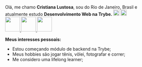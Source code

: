 <p> Olá, me chamo <strong>Cristiana Lustosa</strong>, sou do Rio de Janeiro, Brasil e atualmente estudo <strong> Desenvolvimento Web na Trybe.</Strong>
<g-emoji class="g-emoji" alias="rocket" fallback-src="https://github.githubassets.com/images/icons/emoji/unicode/1f680.png"><img class="emoji" alt="rocket" height="20" width="20" src="https://github.githubassets.com/images/icons/emoji/unicode/1f680.png"></g-emoji>
  <img class="emoji" alt="rocket" height="20" width="20" src="https://github.githubassets.com/images/icons/emoji/unicode/1f680.png">
<br>
<a href="https://github.com/CrisLustosa">
  <img src="https://camo.githubusercontent.com/9ef624866a1fb42e96fbc8dbb209283e42b1717511f3646f152677095038e5ba/68747470733a2f2f63646e2e69636f6e73636f75742e636f6d2f69636f6e2f667265652f706e672d3235362f6769746875622d3130382d3433383030382e706e67" width="48px" height="48px" data-canonical-src="https://cdn.iconscout.com/icon/free/png-256/github-108-438008.png" style="max-width:100%;">
</a>
<a href="https://www.instagram.com/cristiana.lustosa/" rel="nofollow">
  <img src="https://camo.githubusercontent.com/109977a284aefe0c20628563ac58b29776daad72fdaf4bdbff46cbc34c922a03/68747470733a2f2f63646e2e69636f6e2d69636f6e732e636f6d2f69636f6e73322f313231312f504e472f3531322f313439313537393630322d79756d6d696e6b79736f6369616c6d6564696133365f38333036372e706e67" width="48px" height="48px" data-canonical-src="https://cdn.icon-icons.com/icons2/1211/PNG/512/1491579602-yumminkysocialmedia36_83067.png" style="max-width:100%;">
</a>
<a href="https://www.linkedin.com/in/cristianalustosa/" rel="nofollow">
  <img src="https://camo.githubusercontent.com/7896e305249b958e8aa7638ca2e0bcff692290215240eabf8db02a570d2e0835/68747470733a2f2f692e6962622e636f2f4b7832475372542f6c696e6b6564696e2e706e67" width="48px" height="48px" data-canonical-src="https://i.ibb.co/Kx2GSrT/linkedin.png" style="max-width:100%;">
</a>
<br>
<p>
  <strong>Meus interesses pessoais:</strong>
</p>
<ul>
  <li>Estou começando módulo de backend na Trybe;</li>
  <li>Meus hobbies são jogar tênis, vôlei, fotografar e correr;</li>
  <li>Me considero uma lifelong learner;</li>
</ul> 
  
